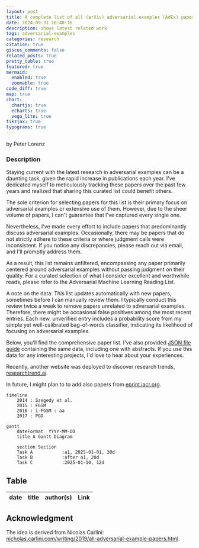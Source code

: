 ```yaml
---
layout: post
title: A complete list of all (arXiv) adversarial examples (AdEx) papers (under construction)
date: 2024-09-31 16:40:16
description: shows latest related work
tags: adversarial-examples
categories: research
citation: true
giscus_comments: false
related_posts: true
pretty_table: true
featured: true
mermaid:
  enabled: true
  zoomable: true
code_diff: true
map: true
chart:
  chartjs: true
  echarts: true
  vega_lite: true
tikzjax: true
typograms: true
---
```

<!-- https://raw.githubusercontent.com/alshedivat/al-folio/refs/heads/main/_posts/2018-12-22-distill.md -->
by Peter Lorenz

### Description

Staying current with the latest research in adversarial examples can be a daunting task, given the rapid increase in publications each year. I've dedicated myself to meticulously tracking these papers over the past few years and realized that sharing this curated list could benefit others.

The sole criterion for selecting papers for this list is their primary focus on adversarial examples or extensive use of them. However, due to the sheer volume of papers, I can't guarantee that I've captured every single one.

Nevertheless, I've made every effort to include papers that predominantly discuss adversarial examples. Occasionally, there may be papers that do not strictly adhere to these criteria or where judgment calls were inconsistent. If you notice any discrepancies, please reach out via email, and I'll promptly address them.

As a result, this list remains unfiltered, encompassing any paper primarily centered around adversarial examples without passing judgment on their quality. For a curated selection of what I consider excellent and worthwhile reads, please refer to the Adversarial Machine Learning Reading List.

A note on the data: This list updates automatically with new papers, sometimes before I can manually review them. I typically conduct this review twice a week to remove papers unrelated to adversarial examples. Therefore, there might be occasional false positives among the most recent entries. Each new, unverified entry includes a probability score from my simple yet well-calibrated bag-of-words classifier, indicating its likelihood of focusing on adversarial examples.

Below, you'll find the comprehensive paper list. I've also provided [JSON file](https://github.com/lorenz-peter/lorenz-peter.github.io/blob/master/assets/json/model_stealing_papers.json) [guide](https://lorenz-peter.github.io/blog/2024/load-json/) containing the same data, including one with abstracts. If you use this data for any interesting projects, I'd love to hear about your experiences.

Recently, another website was deployed to discover research trends, [researchtrend.ai](https://researchtrend.ai/communities/AAML).

In future, I might plan to to add also papers from [eprint.iacr.org](https://eprint.iacr.org/).

```mermaid
timeline
    2014 : Szegedy et al.
    2015 : FGSM
    2016 : i-FGSM : aa
    2017 : PGD
```

```mermaid
gantt
    dateFormat  YYYY-MM-DD
    title A Gantt Diagram

    section Section
    Task A           :a1, 2025-01-01, 30d
    Task B           :after a1, 20d
    Task C           :2025-01-10, 12d
```

## Table

<table
  data-toggle="table"
  data-show-fullscreen="true"
  data-pagination="false"
  data-search="true"
  data-show-columns="true"
  data-url="{{ '/assets/json/adex_papers.json' | relative_url }}">
  <thead>
    <tr class="tr-class-1">
      <th data-field="date" data-sortable="true" data-width="50">date</th>
      <th data-field="title" data-sortable="true" data-formatter="addLink">title</th>
      <th data-field="author" data-sortable="true" >author(s)</th>
      <th data-field="link" data-visible="false">Link</th>
    </tr>
  </thead>
</table>

<script>
  function addLink(value, row) {
    // Access the 'link' property directly from the row object
    var link = row.link;
    // Create an anchor tag with the link and value
    return `<a href="${link}" target="_blank">${value}</a>`;
  }
</script>

## Acknowledgment

The idea is derived from Nicolas Carlini:
[nicholas.carlini.com/writing/2019/all-adversarial-example-papers.html](https://nicholas.carlini.com/writing/2019/all-adversarial-example-papers.html).
